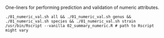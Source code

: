 
One-liners for performing prediction and validation of numeric attributes.

```
./01_numeric_val.sh all && ./01_numeric_val.sh genus && ./01_numeric_val.sh species && ./01_numeric_val.sh strain
/usr/bin/Rscript --vanilla 02_summary_numeric.R # path to Rscript might vary
```
